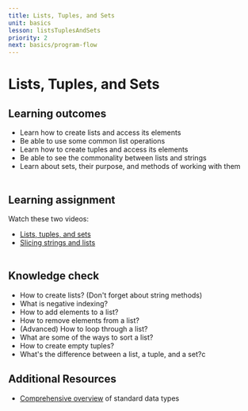 ```yaml
---
title: Lists, Tuples, and Sets
unit: basics
lesson: listsTuplesAndSets
priority: 2
next: basics/program-flow
---
```


# Lists, Tuples, and Sets

## Learning outcomes

- Learn how to create lists and access its elements
- Be able to use some common list operations
- Learn how to create tuples and access its elements
- Be able to see the commonality between lists and strings
- Learn about sets, their purpose, and methods of working with them
  <br><br>

## Learning assignment

Watch these two videos:

- [Lists, tuples, and sets](https://www.youtube.com/watch?v=W8KRzm-HUcc&list=PL-osiE80TeTt2d9bfVyTiXJA-UTHn6WwU&index=4)
- [Slicing strings and lists](https://www.youtube.com/watch?v=ajrtAuDg3yw&list=PL-osiE80TeTt2d9bfVyTiXJA-UTHn6WwU&index=19)
  <br><br>

## Knowledge check

- How to create lists? (Don't forget about string methods)
- What is negative indexing?
- How to add elements to a list?
- How to remove elements from a list?
- (Advanced) How to loop through a list?
- What are some of the ways to sort a list?
- How to create empty tuples?
- What's the difference between a list, a tuple, and a set?c

## Additional Resources

- [Comprehensive overview](https://phoenixnap.com/kb/python-data-types#:~:text=Set%20Data%20Type%20%20%20Data%20Type%20%20complex%20%28%3Cvalue%3E%29%20%205%20more%20rows%20) of standard data types
